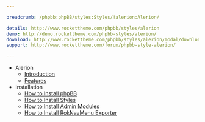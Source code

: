 ```yaml
---

breadcrumb: /phpbb:phpBB/styles:Styles/!alerion:Alerion/

details: http://www.rockettheme.com/phpbb/styles/alerion
demo: http://demo.rockettheme.com/phpbb-styles/alerion/
download: http://www.rockettheme.com/phpbb/styles/alerion/modal/downloads
support: http://www.rockettheme.com/forum/phpbb-style-alerion/

---
```


* Alerion
	* [Introduction](INDEX.md#introduction)
	* [Features](INDEX.md#features)
* Installation
	* [How to Install phpBB](../../start/install.md)
	* [How to Install Styles](../../start/styles.md)
	* [How to Install Admin Modules](../../start/styles.md#installing-administrative-modules)
	* [How to Install RokNavMenu Exporter](../../modules/roknavmenu.md)